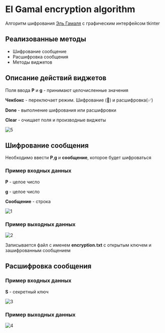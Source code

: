 # El Gamal encryption algorithm
Алгоритм шифрования [Эль Гамаля](https://ru.wikipedia.org/wiki/%D0%A1%D1%85%D0%B5%D0%BC%D0%B0_%D0%AD%D0%BB%D1%8C-%D0%93%D0%B0%D0%BC%D0%B0%D0%BB%D1%8F#:~:text=%D0%A1%D1%85%D0%B5%D0%BC%D0%B0%20%D0%AD%D0%BB%D1%8C%2D%D0%93%D0%B0%D0%BC%D0%B0%D0%BB%D1%8F%20(Elgamal),%D1%88%D0%B8%D1%84%D1%80%D0%BE%D0%B2%D0%B0%D0%BD%D0%B8%D1%8F%20%D0%B8%20%D0%B0%D0%BB%D0%B3%D0%BE%D1%80%D0%B8%D1%82%D0%BC%20%D1%86%D0%B8%D1%84%D1%80%D0%BE%D0%B2%D0%BE%D0%B9%20%D0%BF%D0%BE%D0%B4%D0%BF%D0%B8%D1%81%D0%B8.) с графическим интерфейсом tkinter

## Реализованные методы
- Шифрование сообщение
- Расшифровка сообщения
- Методы виджетов

## Описание действий виджетов
Поля ввода **P** и **g** - принимают целочисленные значения

**Чекбокс** - переключает режим. Шифрование (:black_square_button:) и расшифровка(:white_check_mark:)

**Done** - выполнение шифрования или расшифровки

**Clear** - очищает поля и производные виджеты


![5](https://user-images.githubusercontent.com/62341385/161763244-1d28d242-2d87-4d97-9569-e4a75b735c87.PNG)

## Шифрование сообщения
Необходимо ввести **P**,**g** и **сообщение**, которое будет шифроваться

### Пример входных данных
**P** - целое число

**g** - целое число

**Сообщение** - строка

![1](https://user-images.githubusercontent.com/62341385/161760689-37802db1-73db-4f26-84a7-314a05a8eac1.PNG)

### Пример выходных данных

![2](https://user-images.githubusercontent.com/62341385/161761322-d1e160ee-255c-462a-9c38-6c9ccd1690b4.PNG)

Записывается файл с именем **encryption.txt** c открытым ключем и зашифрованным сообщением

## Расшифровка сообщения

### Пример входных данных

**S** - секретный ключ

![3](https://user-images.githubusercontent.com/62341385/161762120-7b4ca255-208b-4a27-8652-4a2382396dbf.PNG)

### Пример выходных данных

![4](https://user-images.githubusercontent.com/62341385/161762896-eafdade1-148c-46af-b1ac-fb17ffa61a05.PNG)


